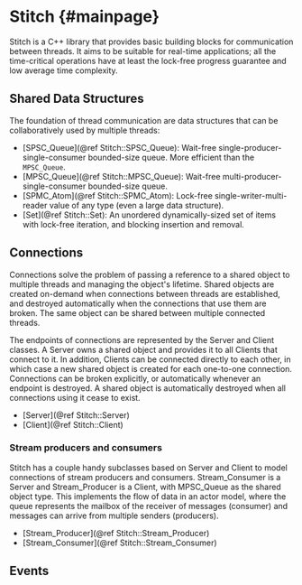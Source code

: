 Stitch {#mainpage}
======

Stitch is a C++ library that provides basic building blocks for communication between threads. It aims to be suitable for real-time applications; all the time-critical operations have at least the lock-free progress guarantee and low average time complexity.


Shared Data Structures
----------------------

The foundation of thread communication are data structures that can be collaboratively used by multiple threads:

- [SPSC_Queue](@ref Stitch::SPSC_Queue): Wait-free single-producer-single-consumer bounded-size queue. More efficient than the `MPSC_Queue`.
- [MPSC_Queue](@ref Stitch::MPSC_Queue): Wait-free multi-producer-single-consumer bounded-size queue.
- [SPMC_Atom](@ref Stitch::SPMC_Atom): Lock-free single-writer-multi-reader value of any type (even a large data structure).
- [Set](@ref Stitch::Set): An unordered dynamically-sized set of items with lock-free iteration, and blocking insertion and removal.

Connections
-----------

Connections solve the problem of passing a reference to a shared object to multiple threads and managing the object's lifetime.
Shared objects are created on-demand when connections between threads are established, and destroyed automatically when the connections that use them are broken. The same object can be shared between multiple connected threads.

The endpoints of connections are represented by the Server and Client classes. A Server owns a shared object and provides it to all Clients that connect to it. In addition, Clients can be connected directly to each other, in which case a new shared object is created for each one-to-one connection. Connections can be broken explicitly, or automatically whenever an endpoint is destroyed. A shared object is automatically destroyed when all connections using it cease to exist.

- [Server](@ref Stitch::Server)
- [Client](@ref Stitch::Client)

### Stream producers and consumers

Stitch has a couple handy subclasses based on Server and Client to model connections of stream producers and consumers. Stream_Consumer is a Server and Stream_Producer is a Client, with MPSC_Queue as the shared object type. This implements the flow of data in an actor model, where the queue represents the mailbox of the receiver of messages (consumer) and messages can arrive from multiple senders (producers).

- [Stream_Producer](@ref Stitch::Stream_Producer)
- [Stream_Consumer](@ref Stitch::Stream_Consumer)

Events
------

